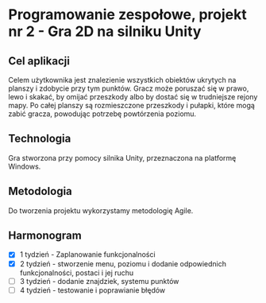# Programowanie zespołowe, projekt nr 2 - Gra 2D na silniku Unity
## Cel aplikacji
Celem użytkownika jest znalezienie wszystkich obiektów ukrytych na planszy i zdobycie przy tym punktów. Gracz może poruszać się w prawo, lewo i skakać, by omijać przeszkody albo by dostać się w trudniejsze rejony mapy. Po całej planszy są rozmieszczone przeszkody i pułapki, które mogą zabić gracza, powodując potrzebę powtórzenia poziomu.

## Technologia
Gra stworzona przy pomocy silnika Unity, przeznaczona na platformę Windows.

## Metodologia
Do tworzenia projektu wykorzystamy metodologię Agile.

## Harmonogram

- [x] 1 tydzień - Zaplanowanie funkcjonalności 
- [x] 2 tydzień - stworzenie menu, poziomu i dodanie odpowiednich funkcjonalności, postaci i jej ruchu
- [ ] 3 tydzień - dodanie znajdziek, systemu punktów
- [ ] 4 tydzień - testowanie i poprawianie błędów
